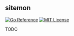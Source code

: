 ## sitemon

[![Go Reference](https://pkg.go.dev/badge/github.com/nathan-osman/sitemon.svg)](https://pkg.go.dev/github.com/nathan-osman/sitemon)
[![MIT License](https://img.shields.io/badge/license-MIT-9370d8.svg?style=flat)](https://opensource.org/licenses/MIT)

TODO

